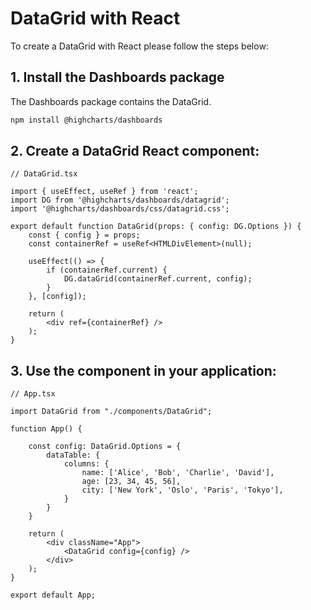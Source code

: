DataGrid with React
===

To create a DataGrid with React please follow the steps below:

## 1. Install the Dashboards package
The Dashboards package contains the DataGrid.
```bash
npm install @highcharts/dashboards
````

## 2. Create a DataGrid React component:

```tsx
// DataGrid.tsx

import { useEffect, useRef } from 'react';
import DG from '@highcharts/dashboards/datagrid';
import '@highcharts/dashboards/css/datagrid.css';

export default function DataGrid(props: { config: DG.Options }) {
    const { config } = props;
    const containerRef = useRef<HTMLDivElement>(null);

    useEffect(() => {
        if (containerRef.current) {
            DG.dataGrid(containerRef.current, config);
        }
    }, [config]);

    return (
        <div ref={containerRef} />
    );
}
```

## 3. Use the component in your application:
```tsx
// App.tsx

import DataGrid from "./components/DataGrid";

function App() {

    const config: DataGrid.Options = {
        dataTable: {
            columns: {
                name: ['Alice', 'Bob', 'Charlie', 'David'],
                age: [23, 34, 45, 56],
                city: ['New York', 'Oslo', 'Paris', 'Tokyo'],
            }
        }
    }

    return (
        <div className="App">
            <DataGrid config={config} />
        </div>
    );
}

export default App;
```
